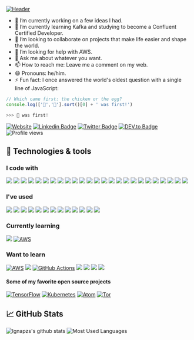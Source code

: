 [![Header](https://github.com/ignapzs/ignapzs/raw/master/banner.gif)](https://www.youtube.com/watch?v=dQw4w9WgXcQ)

- 🔭 I’m currently working on a few ideas I had.
- 🌱 I’m currently learning Kafka and studying to become a Confluent Certified Developer.
- 👯 I’m looking to collaborate on projects that make life easier and shape the world.
- 🤔 I’m looking for help with AWS.
- 💬 Ask me about whatever you want.
- 📫 How to reach me: Leave me a comment on my web.
- 😄 Pronouns: he/him.
- ⚡ Fun fact: I once answered the world's oldest question with a single line of JavaScript:

```javascript
// Which came first: the chicken or the egg?
console.log(['🥚','🐔'].sort()[0] + ' was first!')

>>> 🐔 was first!
```

[![Website](https://img.shields.io/badge/Website-ignapzs-informational?style=flat-square&logoColor=white)](http://www.ignapzs.net)
[![Linkedin Badge](https://img.shields.io/badge/-ignapzs-blue?style=flat-square&logo=Linkedin&logoColor=white&link=https://www.linkedin.com/in/ignapzs/)](https://www.linkedin.com/in/ignapzs/)
[![Twitter Badge](https://img.shields.io/badge/-@ignapzs.net-1ca0f1?style=flat-square&labelColor=1ca0f1&logo=twitter&logoColor=white&link=https://twitter.com/ignapzs_net)](https://twitter.com/ignapzs_net)
[![DEV.to Badge](https://img.shields.io/badge/-ignapzs-%230A0A0A?style=flat-square&logo=DEV.to&logoColor=white&link=https://dev.to/ignapzs)](https://dev.to/ignapzs)
![Profile views](https://gpvc.arturio.dev/ignapzs)



## 🔧 Technologies & tools

### I code with
  ![](https://img.shields.io/badge/OS-Windows-informational?style=flat&logo=windows&logoColor=white&color=2bbc8a)
  ![](https://img.shields.io/badge/OS-Linux-informational?style=flat&logo=linux&logoColor=white&color=2bbc8a)
  ![](https://img.shields.io/badge/Editor-IntelliJ-informational?style=flat&logo=intellijidea&logoColor=white&color=2bbc8a)
  ![](https://img.shields.io/badge/Code-Java-informational?style=flat&logo=java&logoColor=white&color=2bbc8a)
  ![](https://img.shields.io/badge/Code-Spring-informational?style=flat&logo=spring&logoColor=white&color=2bbc8a)
  ![](https://img.shields.io/badge/Code-HTML5-informational?style=flat&logo=html5&logoColor=white&color=2bbc8a)
  ![](https://img.shields.io/badge/Code-JavaScript-informational?style=flat&logo=javascript&logoColor=white&color=2bbc8a)
  ![](https://img.shields.io/badge/Code-jQuery-informational?style=flat&logo=jQuery&logoColor=white&color=2bbc8a)
  ![](https://img.shields.io/badge/Code-CSS3-informational?style=flat&logo=css3&logoColor=white&color=2bbc8a)
  ![](https://img.shields.io/badge/Tools-Docker-informational?style=flat&logo=docker&logoColor=white&color=2bbc8a)
  ![](https://img.shields.io/badge/Tools-Red_Hat_OpenShift-informational?style=flat&logo=red-hat-open-shift&logoColor=white&color=2bbc8a)
  ![](https://img.shields.io/badge/DB-OracleSQL-informational?style=flat&logo=oracle&logoColor=white&color=2bbc8a)
  ![](https://img.shields.io/badge/DB-DB2-informational?style=flat&logo=ibm&logoColor=white&color=2bbc8a)
  ![](https://img.shields.io/badge/API_Management-Swagger-informational?style=flat&logo=swagger&logoColor=white&color=2bbc8a)
  ![](https://img.shields.io/badge/Testing-JUnit-informational?style=flat&logo=verizon&logoColor=white&color=2bbc8a)
  ![](https://img.shields.io/badge/Shell-Bash-informational?style=flat&logo=gnu-bash&logoColor=white&color=2bbc8a)
  ![](https://img.shields.io/badge/CVS-Git-informational?style=flat&logo=git&logoColor=white&color=2bbc8a)
  ![](https://img.shields.io/badge/CVS-Subversion-informational?style=flat&logo=subversion&logoColor=white&color=2bbc8a)
  ![](https://img.shields.io/badge/Tools-Maven-informational?style=flat&logo=apache-maven&logoColor=white&color=2bbc8a)
  ![](https://img.shields.io/badge/Tools-Gradle-informational?style=flat&logo=gradle&logoColor=white&color=2bbc8a)
  ![](https://img.shields.io/badge/Tools-SonarQube-informational?style=flat&logo=sonarqube&logoColor=white&color=2bbc8a)
  ![](https://img.shields.io/badge/Tools-SonarLint-informational?style=flat&logo=sonarlint&logoColor=white&color=2bbc8a)
  ![](https://img.shields.io/badge/Tools-Confluence-informational?style=flat&logo=confluence&logoColor=white&color=2bbc8a)
  ![](https://img.shields.io/badge/Tools-JIRA-informational?style=flat&logo=jira&logoColor=white&color=2bbc8a)
  ![](https://img.shields.io/badge/Tools-Microsoft_Teams-informational?style=flat&logo=microsoft-teams&logoColor=white&color=2bbc8a)


### I've used
  ![](https://img.shields.io/badge/Code-Android-informational?style=flat&logo=android&logoColor=white&color=2bbc8a)
  ![](https://img.shields.io/badge/Code-Angular-informational?style=flat&logo=angular&logoColor=white&color=2bbc8a)
  ![](https://img.shields.io/badge/Code-Bootstrap-informational?style=flat&logo=bootstrap&logoColor=white&color=2bbc8a)
  ![](https://img.shields.io/badge/Code-Node.js-informational?style=flat&logo=node.js&&logoColor=white&color=2bbc8a)
  ![](https://img.shields.io/badge/Code-C-informational?style=flat&logo=c&logoColor=white&color=2bbc8a)
  ![](https://img.shields.io/badge/Code-C++-informational?style=flat&logo=C%2B%2B&&logoColor=white&color=2bbc8a)
  ![](https://img.shields.io/badge/Code-NFC-informational?style=flat&logo=nfc&logoColor=white&color=2bbc8a)
  ![](https://img.shields.io/badge/Testing-Jasmine-informational?style=flat&logo=jasmine&logoColor=white&color=2bbc8a)
  ![](https://img.shields.io/badge/DB-MySQL-informational?style=flat&logo=mysql&logoColor=white&color=2bbc8a)
  ![](https://img.shields.io/badge/DB-PostgreSQL-informational?style=flat&logo=postgresql&logoColor=white&color=2bbc8a)
  ![](https://img.shields.io/badge/DB-MongoDB-informational?style=flat&logo=mongodb&logoColor=white&color=2bbc8a)
  ![](https://img.shields.io/badge/Typesetting-LaTeX-informational?style=flat&logo=LaTeX&logoColor=white&color=2bbc8a)
  ![](https://img.shields.io/badge/Tools-Make-informational?style=flat&logo=cmake&logoColor=white&color=2bbc8a)

### Currently learning
  ![](https://img.shields.io/badge/Tools-Apache_Kafka-informational?style=flat&logo=apache-kafka&logoColor=white&color=2bbc8a)
  [![AWS](https://img.shields.io/badge/Cloud_Computing-AWS-informational?style=flat&logo=amazon-aws&logoColor=white&color=2bbc8a)](https://aws.amazon.com/)

### Want to learn
  [![AWS](https://img.shields.io/badge/Cloud_Computing-AWS-informational?style=flat&logo=amazon-aws&logoColor=white&color=2bbc8a)](https://aws.amazon.com/)
  ![](https://img.shields.io/badge/Tools-Apache_Kafka-informational?style=flat&logo=apache-kafka&logoColor=white&color=2bbc8a)
  [![GitHub Actions](https://img.shields.io/badge/Tools-GitHub_Actions-informational?style=flat&logo=github-actions&logoColor=white&color=2bbc8a)](https://github.com/features/actions)
  ![](https://img.shields.io/badge/Code-Python-informational?style=flat&logo=python&logoColor=white&color=2bbc8a)
  ![](https://img.shields.io/badge/Code-Kotlin-informational?style=flat&logo=kotlin&logoColor=white&color=2bbc8a)
  ![](https://img.shields.io/badge/Tools-Kubernetes-informational?style=flat&logo=kubernetes&logoColor=white&color=2bbc8a)
  ![](https://img.shields.io/badge/Tools-Redis-informational?style=flat&logo=redis&logoColor=white&color=2bbc8a)


#### Some of my favorite open source projects
  [![TensorFlow](https://img.shields.io/badge/-TensorFlow-000000?style=flat&logo=tensorflow&logoColor=FF6F00)](https://www.torproject.org/)
  [![Kubernetes](https://img.shields.io/badge/-Kubernetes-000000?style=flat&logo=kubernetes&logoColor=326CE5)](https://kubernetes.io/)
  [![Atom](https://img.shields.io/badge/-Atom-000000?style=flat&logo=atom&logoColor=66595C)](https://atom.io/)
  [![Tor](https://img.shields.io/badge/-Tor-000000?style=flat&logo=tor&logoColor=7E4798)](https://www.torproject.org/)


## &#x1f4c8; GitHub Stats
  ![Ignapzs's github stats](https://github-readme-stats.vercel.app/api?username=ignapzs&show_icons=true&theme=dark)
  ![Most Used Languages](https://github-readme-stats.vercel.app/api/top-langs/?username=ignapzs&title_color=ffffff&text_color=c9cacc&icon_color=2bbc8a&bg_color=1d1f21)

